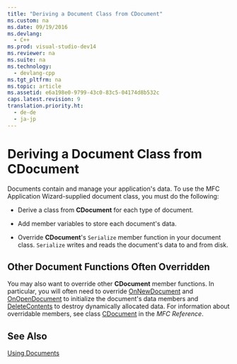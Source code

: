 ```yaml
---
title: "Deriving a Document Class from CDocument"
ms.custom: na
ms.date: 09/19/2016
ms.devlang: 
  - C++
ms.prod: visual-studio-dev14
ms.reviewer: na
ms.suite: na
ms.technology: 
  - devlang-cpp
ms.tgt_pltfrm: na
ms.topic: article
ms.assetid: e6a198e0-9799-43c0-83c5-04174d8b532c
caps.latest.revision: 9
translation.priority.ht: 
  - de-de
  - ja-jp
---
```

# Deriving a Document Class from CDocument
Documents contain and manage your application's data. To use the MFC Application Wizard-supplied document class, you must do the following:  
  
-   Derive a class from **CDocument** for each type of document.  
  
-   Add member variables to store each document's data.  
  
-   Override **CDocument**'s `Serialize` member function in your document class. `Serialize` writes and reads the document's data to and from disk.  
  
## Other Document Functions Often Overridden  
 You may also want to override other **CDocument** member functions. In particular, you will often need to override [OnNewDocument](../vs140/CDocument--OnNewDocument.md) and [OnOpenDocument](../vs140/CDocument--OnOpenDocument.md) to initialize the document's data members and [DeleteContents](../vs140/CDocument--DeleteContents.md) to destroy dynamically allocated data. For information about overridable members, see class [CDocument](../vs140/CDocument-Class.md) in the *MFC Reference*.  
  
## See Also  
 [Using Documents](../vs140/Using-Documents.md)